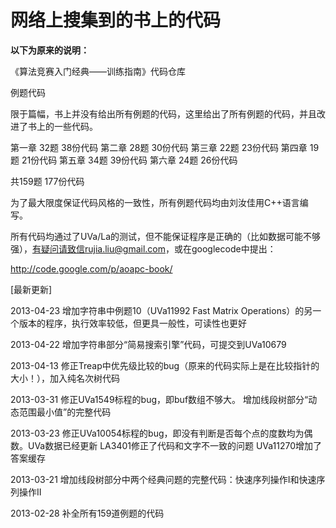 # 网络上搜集到的书上的代码

**以下为原来的说明：**

《算法竞赛入门经典——训练指南》代码仓库

例题代码

限于篇幅，书上并没有给出所有例题的代码，这里给出了所有例题的代码，并且改进了书上的一些代码。

第一章 32题 38份代码
第二章 28题 30份代码
第三章 22题 23份代码
第四章 19题 21份代码
第五章 34题 39份代码
第六章 24题 26份代码

共159题 177份代码

为了最大限度保证代码风格的一致性，所有例题代码均由刘汝佳用C++语言编写。

所有代码均通过了UVa/La的测试，但不能保证程序是正确的（比如数据可能不够强），有疑问请致信rujia.liu@gmail.com，或在googlecode中提出：

http://code.google.com/p/aoapc-book/

[最新更新]

2013-04-23
  增加字符串中例题10（UVa11992 Fast Matrix Operations）的另一个版本的程序，执行效率较低，但更具一般性，可读性也更好

2013-04-22
  增加字符串部分“简易搜索引擎”代码，可提交到UVa10679

2013-04-13
  修正Treap中优先级比较的bug（原来的代码实际上是在比较指针的大小！），加入纯名次树代码

2013-03-31
  修正UVa1549标程的bug，即buf数组不够大。
  增加线段树部分“动态范围最小值”的完整代码

2013-03-23
  修正UVa10054标程的bug，即没有判断是否每个点的度数均为偶数。UVa数据已经更新
  LA3401修正了代码和文字不一致的问题
  UVa11270增加了答案缓存

2013-03-21
  增加线段树部分中两个经典问题的完整代码：快速序列操作I和快速序列操作II

2013-02-28
  补全所有159道例题的代码
